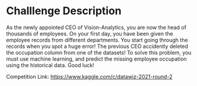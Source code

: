 # Challlenge Description


As the newly appointed CEO of Vision-Analytics, you are now the head of thousands of employees. On your first day, you have been given the employee records from different departments. You start going through the records when you spot a huge error! The previous CEO accidently deleted the occupation column from one of the datasets! To solve this problem, you must use machine learning, and predict the missing employee occupation using the historical data. Good luck!

Competition Link: https://www.kaggle.com/c/datawiz-2021-round-2
